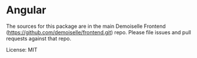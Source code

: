 Angular
=======

The sources for this package are in the main Demoiselle Frontend (https://github.com/demoiselle/frontend.git) repo. Please file issues and pull requests against that repo.

License: MIT
